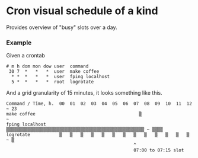 # Cron visual schedule of a kind

Provides overview of "busy" slots over a day.

### Example

Given a crontab

```
# m h dom mon dow user  command
 30 7  *   *   *  user  make coffee
  * *  *   *   *  user  fping localhost
  5 *  *   *   *  root  logrotate
```

And a grid granularity of 15 minutes, it looks something like this.

```
Command / Time, h.  00  01  02  03  04  05  06  07  08  09  10  11  12   ~ 23  
make coffee                                       ▒                      ~     
fping localhost     ▒▒▒▒▒▒▒▒▒▒▒▒▒▒▒▒▒▒▒▒▒▒▒▒▒▒▒▒▒▒▒▒▒▒▒▒▒▒▒▒▒▒▒▒▒▒▒▒▒▒▒▒ ~ ▒▒▒▒
logrotate           ▒   ▒   ▒   ▒   ▒   ▒   ▒   ▒   ▒   ▒   ▒   ▒   ▒    ~ ▒   
                                                ^
                                                07:00 to 07:15 slot
```

